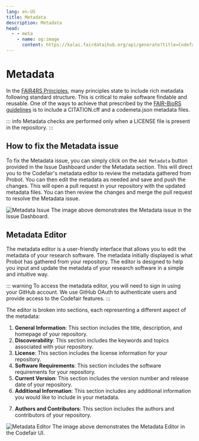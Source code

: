 ```yaml
---
lang: en-US
title: Metadata
description: Metadata
head:
  - - meta
    - name: og:image
      content: https://kalai.fairdataihub.org/api/generate?title=Codefair%20Documentation&description=Metadata%20Issue&app=codefair&org=fairdataihub
---
```


# Metadata

In the [FAIR4RS Principles](https://doi.org/10.1038/s41597-022-01710-x), many principles state to include rich metadata following standard structure. This is critical to make software findable and reusable. One of the ways to achieve that prescribed by the [FAIR-BioRS guidelines](https://doi.org/10.1038/s41597-023-02463-x) is to include a CITATION.cff and a codemeta.json metadata files.

::: info
Metadata checks are performed only when a LICENSE file is present in the repository.
:::

## How to fix the Metadata issue

To fix the Metadata issue, you can simply click on the `Add Metadata` button provided in the Issue Dashboard under the Metadata section. This will direct you to the Codefair's metadata editor to review the metadata gathered from Probot. You can then edit the metadata as needed and save and push the changes. This will open a pull request in your repository with the updated metadata files. You can then review the changes and merge the pull request to resolve the Metadata issue.

![Metadata Issue](/metadata-issue-dashboard.png)
The image above demonstrates the Metadata issue in the Issue Dashboard.

## Metadata Editor

The metadata editor is a user-friendly interface that allows you to edit the metadata of your research software. The metadata initially displayed is what Probot has gathered from your repository. The editor is designed to help you input and update the metadata of your research software in a simple and intuitive way.

::: warning
To access the metadata editor, you will need to sign in using your GitHub account. We use GitHub OAuth to authenticate users and provide access to the Codefair features.
:::

The editor is broken into sections, each representing a different aspect of the metadata:

1. **General Information**: This section includes the title, description, and homepage of your repository.
2. **Discoverability**: This section includes the keywords and topics associated with your repository.
3. **License**: This section includes the license information for your repository.
4. **Software Requirements**: This section includes the software requirements for your repository.
5. **Current Version**: This section includes the version number and release date of your repository.
6. **Additional Information**: This section includes any additional information you would like to include in your metadata.
<!-- 7. **Editorial Review**: This section includes the status of the metadata and any comments from the editorial review. -->
7. **Authors and Contributors**: This section includes the authors and contributors of your repository.

![Metadata Editor](/metadata-editor.png)
The image above demonstrates the Metadata Editor in the Codefair UI.
